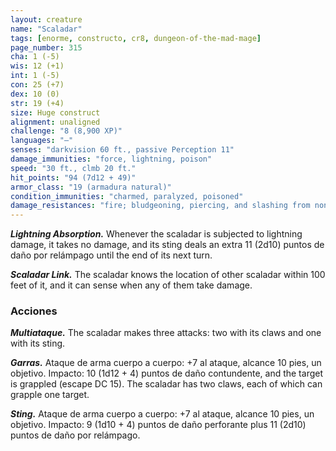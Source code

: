 ```yaml
---
layout: creature
name: "Scaladar"
tags: [enorme, constructo, cr8, dungeon-of-the-mad-mage]
page_number: 315
cha: 1 (-5)
wis: 12 (+1)
int: 1 (-5)
con: 25 (+7)
dex: 10 (0)
str: 19 (+4)
size: Huge construct
alignment: unaligned
challenge: "8 (8,900 XP)"
languages: "—"
senses: "darkvision 60 ft., passive Perception 11"
damage_immunities: "force, lightning, poison"
speed: "30 ft., clmb 20 ft."
hit_points: "94 (7d12 + 49)"
armor_class: "19 (armadura natural)"
condition_immunities: "charmed, paralyzed, poisoned"
damage_resistances: "fire; bludgeoning, piercing, and slashing from nonmagical attacks"
---
```


***Lightning Absorption.*** Whenever the scaladar is subjected to lightning damage, it takes no damage, and its sting deals an extra 11 (2d10) puntos de daño por relámpago until the end of its next turn.

***Scaladar Link.*** The scaladar knows the location of other scaladar within 100 feet of it, and it can sense when any of them take damage.

### Acciones

***Multiataque.*** The scaladar makes three attacks: two with its claws and one with its sting.

***Garras.*** Ataque de arma cuerpo a cuerpo: +7 al ataque, alcance 10 pies, un objetivo. Impacto: 10 (1d12 + 4) puntos de daño contundente, and the target is grappled (escape DC 15). The scaladar has two claws, each of which can grapple one target.

***Sting.*** Ataque de arma cuerpo a cuerpo: +7 al ataque, alcance 10 pies, un objetivo. Impacto: 9 (1d10 + 4) puntos de daño perforante plus 11 (2d10) puntos de daño por relámpago.